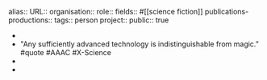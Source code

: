 alias::
URL::
organisation::
role::
fields:: #[[science fiction]] 
publications-productions:: 
tags:: person
project::
public:: true

-
- "Any sufficiently advanced technology is indistinguishable from magic.” #quote #AAAC #X-Science
-
-